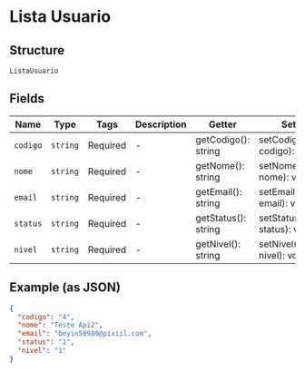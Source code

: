 
# Lista Usuario

## Structure

`ListaUsuario`

## Fields

| Name | Type | Tags | Description | Getter | Setter |
|  --- | --- | --- | --- | --- | --- |
| `codigo` | `string` | Required | - | getCodigo(): string | setCodigo(string codigo): void |
| `nome` | `string` | Required | - | getNome(): string | setNome(string nome): void |
| `email` | `string` | Required | - | getEmail(): string | setEmail(string email): void |
| `status` | `string` | Required | - | getStatus(): string | setStatus(string status): void |
| `nivel` | `string` | Required | - | getNivel(): string | setNivel(string nivel): void |

## Example (as JSON)

```json
{
  "codigo": "4",
  "nome": "Teste Api2",
  "email": "beyin50980@pixiil.com",
  "status": "1",
  "nivel": "1"
}
```

